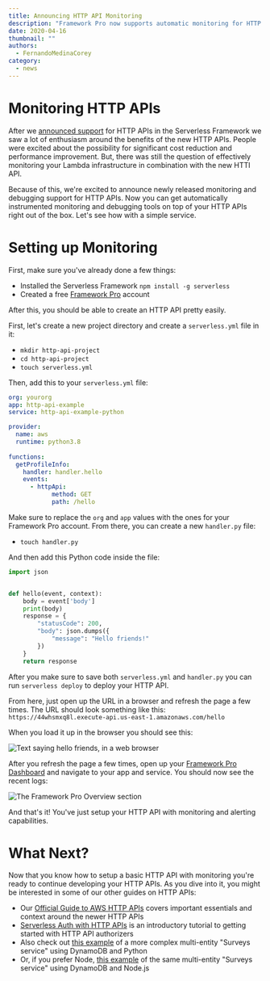 ```yaml
---
title: Announcing HTTP API Monitoring
description: "Framework Pro now supports automatic monitoring for HTTP APIs!"
date: 2020-04-16
thumbnail: ""
authors:
  - FernandoMedinaCorey
category:
  - news
---
```


# Monitoring HTTP APIs

After we [announced support](https://serverless.com/blog/aws-http-api-support/) for HTTP APIs in the Serverless Framework we saw a lot of enthusiasm around the benefits of the new HTTP APIs. People were excited about the possibility for significant cost reduction and performance improvement. But, there was still the question of effectively monitoring your Lambda infrastructure in combination with the new HTTI API.

Because of this, we're excited to announce newly released monitoring and debugging support for HTTP APIs. Now you can get automatically instrumented monitoring and debugging tools on top of your HTTP APIs right out of the box. Let's see how with a simple service.

# Setting up Monitoring

First, make sure you've already done a few things:

- Installed the Serverless Framework `npm install -g serverless`
- Created a free [Framework Pro](https://dashboard.serverless.com/) account

After this, you should be able to create an HTTP API pretty easily.

First, let's create a new project directory and create a `serverless.yml` file in it:

- `mkdir http-api-project`
- `cd http-api-project`
- `touch serverless.yml`

Then, add this to your `serverless.yml` file:

```yml
org: yourorg
app: http-api-example
service: http-api-example-python

provider:
  name: aws
  runtime: python3.8
  
functions:
  getProfileInfo:
    handler: handler.hello
    events:
      - httpApi:
            method: GET
            path: /hello
```

Make sure to replace the `org` and `app` values with the ones for your Framework Pro account. From there, you can create a new `handler.py` file:

- `touch handler.py`

And then add this Python code inside the file:

```py
import json


def hello(event, context):
    body = event['body']
    print(body)
    response = {
        "statusCode": 200,
        "body": json.dumps({
            "message": "Hello friends!"
        })
    }
    return response
```

After you make sure to save both `serverless.yml` and `handler.py` you can run `serverless deploy` to deploy your HTTP API.

From here, just open up the URL in a browser and refresh the page a few times. The URL should look something like this: `https://44whsmxq8l.execute-api.us-east-1.amazonaws.com/hello`

When you load it up in the browser you should see this:

![Text saying hello friends, in a web browser](https://s3-us-west-2.amazonaws.com/assets.blog.serverless.com/2020-04-http-api-monitoring/hello-friends.png)

After you refresh the page a few times, open up your [Framework Pro Dashboard](http://dashboard.serverless.com/) and navigate to your app and service. You should now see the recent logs:

![The Framework Pro Overview section](https://s3-us-west-2.amazonaws.com/assets.blog.serverless.com/2020-04-http-api-monitoring/hello-explorer.png)

And that's it! You've just setup your HTTP API with monitoring and alerting capabilities.

# What Next?

Now that you know how to setup a basic HTTP API with monitoring you're ready to continue developing your HTTP APIs. As you dive into it, you might be interested in some of our other guides on HTTP APIs:

- Our [Official Guide to AWS HTTP APIs](https://serverless.com/blog/official-guide-aws-http-apis/) covers important essentials and context around the newer HTTP APIs
- [Serverless Auth with HTTP APIs](https://serverless.com/blog/serverless-auth-with-aws-http-apis/) is an introductory tutorial to getting started with HTTP API authorizers
- Also check out [this example](https://github.com/fernando-mc/http-api-surveys-service) of a more complex multi-entity "Surveys service" using DynamoDB and Python
- Or, if you prefer Node, [this example](https://github.com/fernando-mc/http-api-surveys-service-node) of the same multi-entity "Surveys service" using DynamoDB and Node.js

